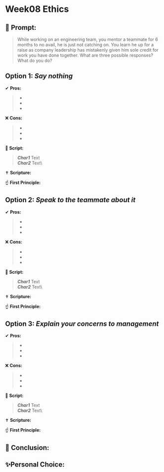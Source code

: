 # Week08 Ethics
## 🤔 Prompt:
> While working on an engineering team, you mentor a teammate for 6 months to no avail, he is just not catching on. You learn he up for a raise as company leadership has mistakenly given him sole credit for work you have done together. What are three possible responses? What do you do?
## Option 1: _Say nothing_

✔ __Pros:__
> * 
> * 
> * 

❌ __Cons:__
> * 
> * 
> * 

📜 __Script:__
> ___Char1___ Text\
> ___Char2___ Text\

✝ __Scripture:__
> 

☝ __First Principle:__
> 

## Option 2: _Speak to the teammate about it_

✔ __Pros:__
> * 
> * 
> * 

❌ __Cons:__
> * 
> * 
> * 

📜 __Script:__
> ___Char1___ Text\
> ___Char2___ Text\

✝ __Scripture:__
> 

☝ __First Principle:__
> 

## Option 3: _Explain your concerns to management_

✔ __Pros:__
> * 
> * 
> * 

❌ __Cons:__
> * 
> * 
> * 

📜 __Script:__
> ___Char1___ Text\
> ___Char2___ Text\

✝ __Scripture:__
> 

☝ __First Principle:__
> 

## 🏁 Conclusion:
> 

## ✨Personal Choice:
> 